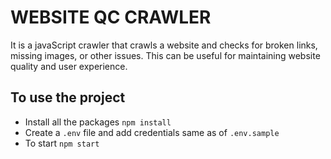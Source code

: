 # WEBSITE QC CRAWLER

It is a javaScript crawler that crawls a website and checks for broken links, missing images, or other issues. This can be useful for maintaining website quality and user experience.

## To use the project

- Install all the packages `npm install`
- Create a `.env` file and add credentials same as of `.env.sample`
- To start `npm start`
